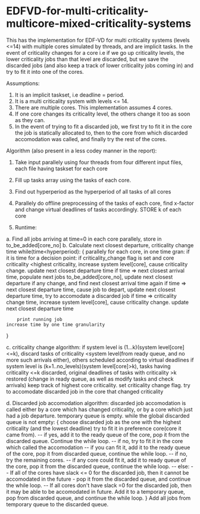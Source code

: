 # EDFVD-for-multi-criticality-multicore-mixed-criticality-systems
This has the implementation for EDF-VD for multi criticality systems (levels &lt;=14) with multiple cores simulated by threads, and are implicit tasks.
In the event of criticality changes for a core i.e if we go up criticality levels, the lower criticality jobs than that level are discarded, but we save the discarded jobs (and also keep a track of lower criticality jobs coming in) and try to fit it into one of the cores.

Assumptions:
1. It is an implicit taskset, i.e deadline = period.
2. It is a multi criticality system with levels <= 14.
3. There are multiple cores. This implementation assumes 4 cores.
4. If one core changes its criticality level, the others change it too as soon as they can.
5. In the event of trying to fit a discarded job, we first try to fit it in the core the job is statically allocated to, then to the core from which discarded accomodation was called, and finally try the rest of the cores.

Algorithm (also present in a less codey manner in the report):

1. Take input parallely using four threads from four different input files, each file having taskset for each core
2. Fill up tasks array using the tasks of each core.
3. Find out hyperperiod as the hyperperiod of all tasks of all cores
4. Parallely do offline preprocessing of the tasks of each core, find x-factor and change virtual deadlines of tasks accordingly. STORE k of each core

5. Runtime:

a. Find all jobs arriving at time=0 in each core parallely, store in to_be_added[core_no]
b. Calculate next closest departure, criticality change time
while(time<hyperperiod):
{
	parallely for each core, in one time gran:
		if it is time for a decision point:
			if criticality_change flag is set and core criticality <highest criticality, increase system level[core], cause criticality change. update next closest departure time
			if time => next closest arrival time, populate next jobs to_be_added[core_no], update next closest departure if any change, and find next closest arrival time again
			if time => next closest departure time, cause job to depart, update next closest departure time, try to accomodate a discarded job
			if time => criticality change time, increase system level[core], cause criticality change. update next closest departure time
			
		print running job
	increase time by one time granularity
}

c. criticality change algorithm:
if system level is (1...k)(system level[core]<=k), discard tasks of criticality <system level(from ready queue, and no more such arrivals either), others scheduled according to virtual deadlines 
if system level is (k+1..no_levels)(system level[core]>k), tasks having criticality <=k discarded, original deadlines of tasks with criticality >k restored (change in ready queue, as well as modify tasks and check arrivals)
keep track of highest core criticality. set criticality change flag.
try to accomodate discarded job in the core that changed criticality 

d. Discarded job accomodation algorithm:
discarded job accomodation is called either by a core which has changed criticality, or by a core which just had a job departure.
temporary queue is empty.
while the global discarded queue is not empty:
{
	choose discarded job as the one with the highest criticality (and the lowest deadline)
	try to fit it in preference core(core it came from).
	-- if yes, add it to the ready queue of the core, pop it from the discarded queue. Continue the while loop.
	-- if no, try to fit it in the core which called the accomodation
			-- if you can fit it, add it to the ready queue of the core, pop it from discarded queue, continue the while loop.
			-- if no, try the remaining cores. 
				-- if any core could fit it, add it to ready queue of the core, pop it from the discarded queue, continue the while loop.
				-- else:
					-- If all of the cores have slack <= 0 for the discarded job, then it cannot be accomodated in the future - pop it from the discarded queue, and continue the while loop.
					-- If all cores don't have slack =0 for the discarded job, then it may be able to be accomodated in future. Add it to a temporary queue, pop from discarded queue, and continue the while loop.
}
Add all jobs from temporary queue to the discarded queue.
